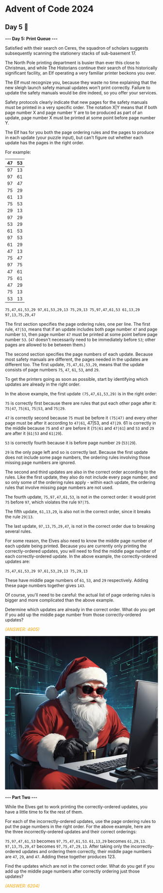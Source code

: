 # Advent of Code 2024

## Day 5 🎁

**--- Day 5: Print Queue ---**


Satisfied with their search on Ceres, the squadron of scholars suggests subsequently scanning the stationery stacks of sub-basement 17.

The North Pole printing department is busier than ever this close to Christmas, and while The Historians continue their search of this historically significant facility, an Elf operating a very familiar printer beckons you over.

The Elf must recognize you, because they waste no time explaining that the new sleigh launch safety manual updates won't print correctly. Failure to update the safety manuals would be dire indeed, so you offer your services.

Safety protocols clearly indicate that new pages for the safety manuals must be printed in a very specific order. The notation X|Y means that if both page number X and page number Y are to be produced as part of an update, page number X must be printed at some point before page number Y.

The Elf has for you both the page ordering rules and the pages to produce in each update (your puzzle input), but can't figure out whether each update has the pages in the right order.

For example:

| 47 | 53 | 
|----|----|
| 97 | 13 |
| 97 | 61 |
| 97 | 47 |
| 75 | 29 |
| 61 | 13 |
| 75 | 53 |
| 29 | 13 |
| 97 | 29 |
| 53 | 29 |
| 61 | 53 |
| 97 | 53 |
| 61 | 29 |
| 47 | 13 |
| 75 | 47 |
| 97 | 75 |
| 47 | 61 |
| 75 | 61 |
| 47 | 29 |
| 75 | 13 |
| 53 | 13 |

``
75,47,61,53,29
97,61,53,29,13
75,29,13
75,97,47,61,53
61,13,29
97,13,75,29,47
``

The first section specifies the page ordering rules, one per line. The first rule, `47|53`, means that if an update includes both page number `47` and page number `53`, then page number `47` must be printed at some point before page number `53`. (`47` doesn't necessarily need to be immediately before `53`; other pages are allowed to be between them.)

The second section specifies the page numbers of each update. Because most safety manuals are different, the pages needed in the updates are different too. The first update, `75,47,61,53,29`, means that the update consists of page numbers `75`, `47`, `61`, `53`, and `29`.

To get the printers going as soon as possible, start by identifying which updates are already in the right order.

In the above example, the first update `(75,47,61,53,29)` is in the right order:

`75` is correctly first because there are rules that put each other page after it: `75|47`, `75|61`, `75|53`, and `75|29`.
<br>

`47` is correctly second because `75` must be before it `(75|47)` and every other page must be after it according to `47|61`, 47|53, and `47|29`.
61 is correctly in the middle because `75` and `47` are before it (`75|61` and `47|61`) and `53` and `29` are after it (`61|53` and `61|29`).
<br>

`53` is correctly fourth because it is before page number `29` (`53|29`).
<br>

`29` is the only page left and so is correctly last.
Because the first update does not include some page numbers, the ordering rules involving those missing page numbers are ignored.

The second and third updates are also in the correct order according to the rules. Like the first update, they also do not include every page number, and so only some of the ordering rules apply - within each update, the ordering rules that involve missing page numbers are not used.

The fourth update, `75,97,47,61,53`, is not in the correct order: it would print `75` before `97`, which violates the rule `97|75`.

The fifth update, `61,13,29`, is also not in the correct order, since it breaks the rule `29|13`.

The last update, `97,13,75,29,47`, is not in the correct order due to breaking several rules.

For some reason, the Elves also need to know the middle page number of each update being printed. Because you are currently only printing the correctly-ordered updates, you will need to find the middle page number of each correctly-ordered update. In the above example, the correctly-ordered updates are:

``
75,47,61,53,29
97,61,53,29,13
75,29,13
``

These have middle page numbers of `61`, `53`, and `29` respectively. Adding these page numbers together gives `143`.

Of course, you'll need to be careful: the actual list of page ordering rules is bigger and more complicated than the above example.

Determine which updates are already in the correct order. What do you get if you add up the middle page number from those correctly-ordered updates?

<span style="color: orange;">*(ANSWER: 4905)*</span>

![alt text](santa.jpeg)

**--- Part Two ---**

While the Elves get to work printing the correctly-ordered updates, you have a little time to fix the rest of them.

For each of the incorrectly-ordered updates, use the page ordering rules to put the page numbers in the right order. For the above example, here are the three incorrectly-ordered updates and their correct orderings:

`75,97,47,61,53` becomes `97,75,47,61,53`.
`61,13,29` becomes `61,29,13`.
`97,13,75,29,47` becomes `97,75,47,29,13`.
After taking only the incorrectly-ordered updates and ordering them correctly, their middle page numbers are `47`, `29`, and `47`. Adding these together produces 123.

Find the updates which are not in the correct order. What do you get if you add up the middle page numbers after correctly ordering just those updates?

<span style="color: orange;">*(ANSWER: 6204)*</span>
